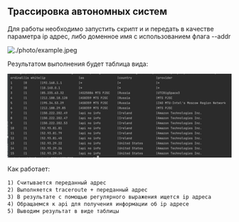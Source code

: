 ## Трассировка автономных систем

Для работы необходимо запустить скрипт и
и передать в качестве параметра ip адрес, 
либо доменное имя с использованием флага --addr

![./photo/example.jpeg](£./photo/example.jpeg)

Результатом выполнения будет таблица вида:

![./photo/res-table.jpeg](./photo/res-table.jpeg)

Как работает:
    
    1) Считывается переданный адрес
    2) Выполняется traceroute + переданный адрес
    3) В результате с помощью регулярного выражения ищется ip адреса
    4) Обращаемся к api для получения информации об ip адресе
    5) Выводим результат в виде таблицы
